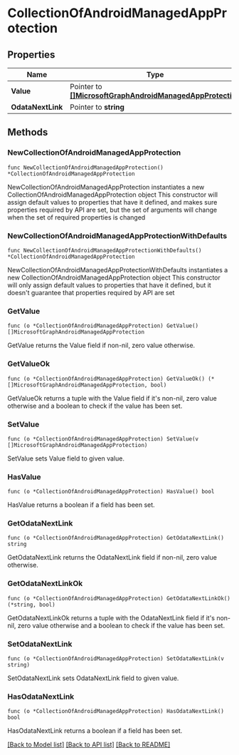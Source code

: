 # CollectionOfAndroidManagedAppProtection

## Properties

Name | Type | Description | Notes
------------ | ------------- | ------------- | -------------
**Value** | Pointer to [**[]MicrosoftGraphAndroidManagedAppProtection**](MicrosoftGraphAndroidManagedAppProtection.md) |  | [optional] 
**OdataNextLink** | Pointer to **string** |  | [optional] 

## Methods

### NewCollectionOfAndroidManagedAppProtection

`func NewCollectionOfAndroidManagedAppProtection() *CollectionOfAndroidManagedAppProtection`

NewCollectionOfAndroidManagedAppProtection instantiates a new CollectionOfAndroidManagedAppProtection object
This constructor will assign default values to properties that have it defined,
and makes sure properties required by API are set, but the set of arguments
will change when the set of required properties is changed

### NewCollectionOfAndroidManagedAppProtectionWithDefaults

`func NewCollectionOfAndroidManagedAppProtectionWithDefaults() *CollectionOfAndroidManagedAppProtection`

NewCollectionOfAndroidManagedAppProtectionWithDefaults instantiates a new CollectionOfAndroidManagedAppProtection object
This constructor will only assign default values to properties that have it defined,
but it doesn't guarantee that properties required by API are set

### GetValue

`func (o *CollectionOfAndroidManagedAppProtection) GetValue() []MicrosoftGraphAndroidManagedAppProtection`

GetValue returns the Value field if non-nil, zero value otherwise.

### GetValueOk

`func (o *CollectionOfAndroidManagedAppProtection) GetValueOk() (*[]MicrosoftGraphAndroidManagedAppProtection, bool)`

GetValueOk returns a tuple with the Value field if it's non-nil, zero value otherwise
and a boolean to check if the value has been set.

### SetValue

`func (o *CollectionOfAndroidManagedAppProtection) SetValue(v []MicrosoftGraphAndroidManagedAppProtection)`

SetValue sets Value field to given value.

### HasValue

`func (o *CollectionOfAndroidManagedAppProtection) HasValue() bool`

HasValue returns a boolean if a field has been set.

### GetOdataNextLink

`func (o *CollectionOfAndroidManagedAppProtection) GetOdataNextLink() string`

GetOdataNextLink returns the OdataNextLink field if non-nil, zero value otherwise.

### GetOdataNextLinkOk

`func (o *CollectionOfAndroidManagedAppProtection) GetOdataNextLinkOk() (*string, bool)`

GetOdataNextLinkOk returns a tuple with the OdataNextLink field if it's non-nil, zero value otherwise
and a boolean to check if the value has been set.

### SetOdataNextLink

`func (o *CollectionOfAndroidManagedAppProtection) SetOdataNextLink(v string)`

SetOdataNextLink sets OdataNextLink field to given value.

### HasOdataNextLink

`func (o *CollectionOfAndroidManagedAppProtection) HasOdataNextLink() bool`

HasOdataNextLink returns a boolean if a field has been set.


[[Back to Model list]](../README.md#documentation-for-models) [[Back to API list]](../README.md#documentation-for-api-endpoints) [[Back to README]](../README.md)


